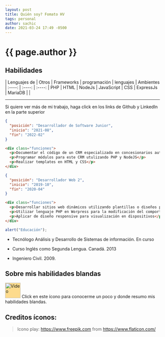 ```yaml
---
layout: post
title: Quién soy? Fomato HV
tags: personal
author: sachic
date: 2021-03-24 17:49 -0500
---
```


<style>
  img[src*="#icon"] {
    width:50px;
    height:50px;
    background:#fddb8d;
  }
</style>

# {{ page.author }}
## Habilidades

| Lenguajes de | Otros | Frameworks
| programación | lenguajes | Ambientes
| :----: | :----: | :----:
| PHP | HTML | NodeJs
| JavaScript | CSS | ExpressJs
| MariaDB |  |

---
Si quiere ver más de mi trabajo, haga click en los links de Github y LinkedIn en la parte superior

```json
{
  "posición": "Desarrollador de Software Junior",
  "inicio": "2021-08",
  "fin": "2022-02"
}
```
```html
<div class="funciones">
  <p>Documentar el código de un CRM especializado en concesionarios automotirces</p>
  <p>Programar módulos para este CRM utulizando PHP y NodeJS</p>
  <p>Realizar templates en HTML y CSS</p>
</div>
```

```json
{
  "posición": "Desarrollador Web 2",
  "inicio": "2019-10",
  "fin": "2020-04"
}
```
```html
<div class="funciones">
  <p>Desarrollar sitios web dinámicos utilizando plantillas o diseños personalizados</p>
  <p>Utilizar lenguaje PHP en Worpress para la modificación del comportamiento de hooks, actions, filters, taxonomías, campos y funciones</p>
  <p>Aplicar de diseño responsive para visualización en dispositivos</p>
</div>
```
```js
alert("Educación");
```
- Tecnólogo Análisis y Desarrollo de Sistemas de información. En curso

- Curso Inglés como Segunda Lengua. Canadá. 2013

- Ingeniero Civil. 2009.

## Sobre mis habilidades blandas

[![Video](https://image.flaticon.com/icons/png/128/482/482059.png#icon)](https://drive.google.com/file/d/150axhPuosXp6ZaXrvoPO0Vm5AKp0iYZH/view?usp=sharing "Habilidades blandas Sachic") Click en este ícono para conocerme un poco y donde resumo mis habilidades blandas.

## Creditos íconos:
> Icono play: https://www.freepik.com from https://www.flaticon.com/
